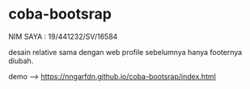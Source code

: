 # coba-bootsrap
NIM SAYA : 19/441232/SV/16584


desain relative sama dengan web profile sebelumnya hanya footernya diubah.


demo --> https://nngarfdn.github.io/coba-bootsrap/index.html

